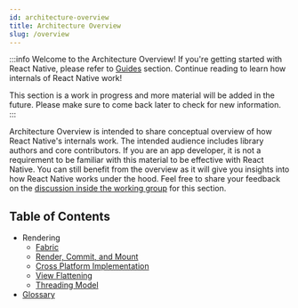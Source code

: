 ```yaml
---
id: architecture-overview
title: Architecture Overview
slug: /overview
---
```


:::info
Welcome to the Architecture Overview! If you're getting started with React Native, please refer to <a href="/docs/getting-started">Guides</a> section. Continue reading to learn how internals of React Native work!

This section is a work in progress and more material will be added in the future. Please make sure to come back later to check for new information.
:::

Architecture Overview is intended to share conceptual overview of how React Native's internals work. The intended audience includes library authors and core contributors. If you are an app developer, it is not a requirement to be familiar with this material to be effective with React Native. You can still benefit from the overview as it will give you insights into how React Native works under the hood. Feel free to share your feedback on the <a href="https://github.com/reactwg/react-native-new-architecture/discussions/9">discussion inside the working group</a> for this section.

## Table of Contents

- Rendering
  - [Fabric](fabric-renderer)
  - [Render, Commit, and Mount](render-pipeline)
  - [Cross Platform Implementation](xplat-implementation)
  - [View Flattening](view-flattening)
  - [Threading Model](threading-model)
- [Glossary](glossary)
